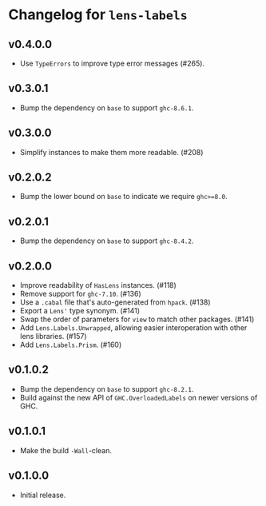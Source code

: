 # Changelog for `lens-labels`

## v0.4.0.0
- Use `TypeErrors` to improve type error messages (#265).

## v0.3.0.1
- Bump the dependency on `base` to support `ghc-8.6.1`.

## v0.3.0.0
- Simplify instances to make them more readable. (#208)

## v0.2.0.2
- Bump the lower bound on `base` to indicate we require `ghc>=8.0`.

## v0.2.0.1
- Bump the dependency on `base` to support `ghc-8.4.2`.

## v0.2.0.0
- Improve readability of `HasLens` instances. (#118)
- Remove support for `ghc-7.10`. (#136)
- Use a `.cabal` file that's auto-generated from `hpack`. (#138)
- Export a `Lens'` type synonym. (#141)
- Swap the order of parameters for `view` to match other packages. (#141)
- Add `Lens.Labels.Unwrapped`, allowing easier interoperation with
  other lens libraries. (#157)
- Add `Lens.Labels.Prism`. (#160)

## v0.1.0.2
- Bump the dependency on `base` to support `ghc-8.2.1`.
- Build against the new API of `GHC.OverloadedLabels` on newer versions of
  GHC.

## v0.1.0.1
- Make the build `-Wall`-clean.

## v0.1.0.0
- Initial release.
